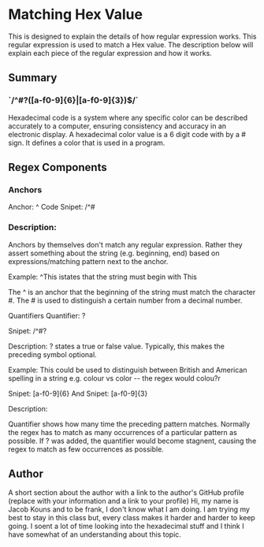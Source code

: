 <h1> Matching Hex Value </h1>

<p> This is designed to explain the details of how regular expression works. This regular expression is used to match a Hex value. The description below will explain each piece of the regular expression and how it works.
</p>


<h2>Summary </h2>
<h3> `/^#?([a-f0-9]{6}|[a-f0-9]{3})$/` </h3>
<p> Hexadecimal code is a system where any specific color can be described accurately to a computer, ensuring consistency and accuracy in an electronic display. A hexadecimal color value is a 6 digit code with by a # sign. It defines a color that is used in a program. </p>

<h2> Regex Components </h2>

<h3> Anchors </h3>
Anchor: ^ Code Snipet: /^#

<h3> Description: </h3>

<p> Anchors by themselves don't match any regular expression. Rather they assert something about the string (e.g. beginning, end) based on expressions/matching pattern next to the anchor. <br>

Example: ^This istates that the string must begin with This <br>

The ^ is an anchor that the beginning of the string must match the character #. The # is used to distinguish a certain number from a decimal number.

Quantifiers
Quantifier: ?

Snipet: /^#?

Description: ? states a true or false value. Typically, this makes the preceding symbol optional.

Example: This could be used to distinguish between British and American spelling in a string e.g. colour vs color -- the regex would colou?r

Snipet: [a-f0-9]{6} And Snipet: [a-f0-9]{3}

Description:

Quantifier shows how many time the preceding pattern matches. Normally the regex has to match as many occurrences of a particular pattern as possible. If ? was added, the quantifier would become stagnent, causing the regex to match as few occurrences as possible.

## Author

A short section about the author with a link to the author's GitHub profile (replace with your information and a link to your profile)
Hi, my name is Jacob Kouns and to be frank, I don't know what I am doing. I am trying my best to stay in this class but, every class makes it harder and harder to keep going. I soent a lot of time looking into the hexadecimal stuff and I think I have somewhat of an understanding about this topic. 
